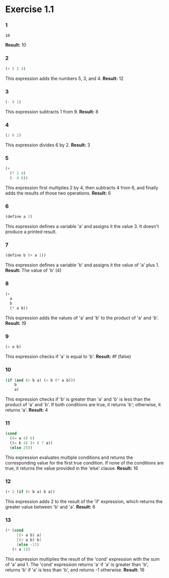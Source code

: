 # Exercise 1.1

### 1
```
10
```
**Result:** 10


### 2
``` scheme
(+ 5 3 4)
```
This expression adds the numbers 5, 3, and 4.
**Result:** 12

### 3
```scheme
(- 9 1)
```
This expression subtracts 1 from 9.
**Result:** 8

### 4
```scheme
(/ 6 2)
```
This expression divides 6 by 2.
**Result:** 3

### 5
```scheme
(+ 
  (* 2 4)
  (- 4 6))
```
This expression first multiplies 2 by 4, then subtracts 4 from 6, and finally adds the results of those two operations.
**Result:** 6

### 6
```scheme
(define a 3)
```
This expression defines a variable 'a' and assigns it the value 3. It doesn't produce a printed result.

### 7
```scheme
(define b (+ a 1))
```
This expression defines a variable 'b' and assigns it the value of 'a' plus 1.
**Result:** The value of 'b' (4)

### 8
```scheme
(+ 
  a
  b
  (* a b))
```
This expression adds the values of 'a' and 'b' to the product of 'a' and 'b'.
**Result:** 19

### 9
```scheme
(= a b)
```
This expression checks if 'a' is equal to 'b'.
**Result:** #f (false)

### 10
```scheme
(if (and (> b a) (< b (* a b)))
    b
    a)
```
This expression checks if 'b' is greater than 'a' and 'b' is less than the product of 'a' and 'b'. If both conditions are true, it returns 'b'; otherwise, it returns 'a'.
**Result:** 4

### 11
```scheme
(cond 
  ((= a 4) 6)
  ((= b 4) (+ 6 7 a))
  (else 25))
```
This expression evaluates multiple conditions and returns the corresponding value for the first true condition. If none of the conditions are true, it returns the value provided in the 'else' clause.
**Result:** 16

### 12
```scheme
(+ 2 (if (> b a) b a))
```
This expression adds 2 to the result of the 'if' expression, which returns the greater value between 'b' and 'a'.
**Result:** 6

### 13
```scheme
(* (cond
     [(> a b) a]
     [(< a b) b]
     [else -1])
   (+ a 1))
```
This expression multiplies the result of the 'cond' expression with the sum of 'a' and 1. The 'cond' expression returns 'a' if 'a' is greater than 'b', returns 'b' if 'a' is less than 'b', and returns -1 otherwise.
**Result:** 16